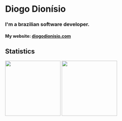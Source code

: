 # Diogo Dionísio
### I'm a brazilian software developer.

#### My website: [diogodionisio.com](diogodionisio.com)

<h2 align="left">Statistics</h2>
<div>
<img height="180em" src="https://github-readme-stats.vercel.app/api/top-langs/?username=DiogoEngh&layout=compact&langs_count=7&theme=dracula"/>
<img height="180em" src="https://github-readme-stats.vercel.app/api?username=DiogoEngh&show_icons=true&theme=tokyonight&include_all_commits=true&count_private=true"/>
